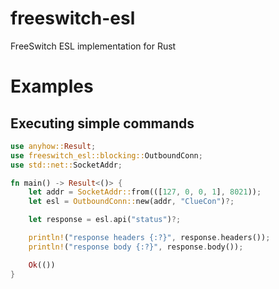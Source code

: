 # freeswitch-esl

FreeSwitch ESL implementation for Rust

# Examples

## Executing simple commands

```rust
use anyhow::Result;
use freeswitch_esl::blocking::OutboundConn;
use std::net::SocketAddr;

fn main() -> Result<()> {
    let addr = SocketAddr::from(([127, 0, 0, 1], 8021));
    let esl = OutboundConn::new(addr, "ClueCon")?;

    let response = esl.api("status")?;

    println!("response headers {:?}", response.headers());
    println!("response body {:?}", response.body());

    Ok(())
}
```
